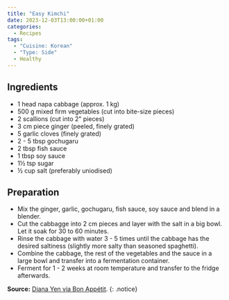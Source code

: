 ```yaml
---
title: "Easy Kimchi"
date: 2023-12-03T13:00:00+01:00
categories:
  - Recipes
tags:
  - "Cuisine: Korean"
  - "Type: Side"
  - Healthy
---
```


## Ingredients

* 1 head napa cabbage (approx. 1 kg)
* 500 g mixed firm vegetables (cut into bite-size pieces)
* 2 scallions (cut into 2" pieces)
* 3 cm piece ginger (peeled, finely grated)
* 5 garlic cloves (finely grated)
* 2 - 5 tbsp gochugaru
* 2 tbsp fish sauce
* 1 tbsp soy sauce
* 1½ tsp sugar
* ½ cup salt (preferably uniodised)

## Preparation

* Mix the ginger, garlic, gochugaru, fish sauce, soy sauce and blend in a blender.
* Cut the cabbagge into 2 cm pieces and layer with the salt in a big bowl. Let it soak for 30 to 60 minutes.
* Rinse the cabbage with water 3 - 5 times until the cabbage has the desired saltiness (slightly more salty than seasoned spaghetti).
* Combine the cabbage, the rest of the vegetables and the sauce in a large bowl and transfer into a fermentation container.
* Ferment for 1 - 2 weeks at room temperature and transfer to the fridge afterwards.

**Source:** [Diana Yen via Bon Appétit](https://www.bonappetit.com/recipe/clean-out-the-fridge-kimchi).
{: .notice}

